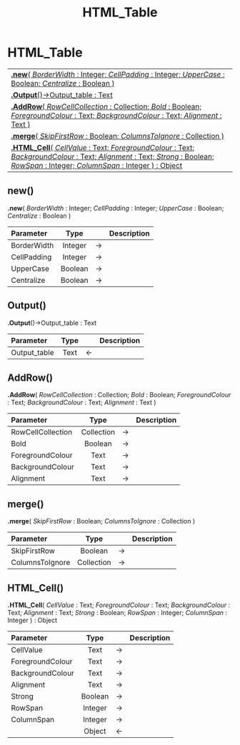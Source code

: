 ﻿---
layout: default
title: HTML_Table
parent: Classes
---

# HTML_Table

|   |
|:---|
|[**.new**( *BorderWidth* : Integer; *CellPadding* : Integer; *UpperCase* : Boolean; *Centralize* : Boolean )](#new)<br>|
|[**.Output**()->Output_table : Text](#output)<br>|
|[**.AddRow**( *RowCellCollection* : Collection; *Bold* : Boolean; *ForegroundColour* : Text; *BackgroundColour* : Text; *Alignment* : Text )](#addrow)<br>|
|[**.merge**( *SkipFirstRow* : Boolean; *ColumnsToIgnore* : Collection )](#merge)<br>|
|[**.HTML_Cell**( *CellValue* : Text; *ForegroundColour* : Text; *BackgroundColour* : Text; *Alignment* : Text; *Strong* : Boolean; *RowSpan* : Integer; *ColumnSpan* : Integer ) : Object](#html_cell)<br>|


## new()
**.new**( *BorderWidth* : Integer; *CellPadding* : Integer; *UpperCase* : Boolean; *Centralize* : Boolean )

|Parameter|Type|   |Description|
|:---|:---:|:---:|:---:|
|BorderWidth|Integer|->|<Description>|
|CellPadding|Integer|->|<Description>|
|UpperCase|Boolean|->|<Description>|
|Centralize|Boolean|->|<Description>|

## Output()
**.Output**()->Output_table : Text

|Parameter|Type|   |Description|
|:---|:---:|:---:|:---:|
|Output_table|Text|<-|<Description>|

## AddRow()
**.AddRow**( *RowCellCollection* : Collection; *Bold* : Boolean; *ForegroundColour* : Text; *BackgroundColour* : Text; *Alignment* : Text )

|Parameter|Type|   |Description|
|:---|:---:|:---:|:---:|
|RowCellCollection|Collection|->|<Description>|
|Bold|Boolean|->|<Description>|
|ForegroundColour|Text|->|<Description>|
|BackgroundColour|Text|->|<Description>|
|Alignment|Text|->|<Description>|

## merge()
**.merge**( *SkipFirstRow* : Boolean; *ColumnsToIgnore* : Collection )

|Parameter|Type|   |Description|
|:---|:---:|:---:|:---:|
|SkipFirstRow|Boolean|->|<Description>|
|ColumnsToIgnore|Collection|->|<Description>|

## HTML_Cell()
**.HTML_Cell**( *CellValue* : Text; *ForegroundColour* : Text; *BackgroundColour* : Text; *Alignment* : Text; *Strong* : Boolean; *RowSpan* : Integer; *ColumnSpan* : Integer ) : Object

|Parameter|Type|   |Description|
|:---|:---:|:---:|:---:|
|CellValue|Text|->|<Description>|
|ForegroundColour|Text|->|<Description>|
|BackgroundColour|Text|->|<Description>|
|Alignment|Text|->|<Description>|
|Strong|Boolean|->|<Description>|
|RowSpan|Integer|->|<Description>|
|ColumnSpan|Integer|->|<Description>|
||Object|<-|<Description>|

